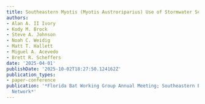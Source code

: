 ```yaml
---
title: Southeastern Myotis (Myotis Austroriparius) Use of Stormwater Sewer Systems
authors:
- Alan A. II Ivory
- Kody M. Brock
- Steve A. Johnson
- Noah C. Weidig
- Matt T. Hallett
- Miguel A. Acevedo
- Brett R. Scheffers
date: '2025-04-01'
publishDate: '2025-10-02T18:27:50.124162Z'
publication_types:
- paper-conference
publication: '*Florida Bat Working Group Annual Meeting; Southeastern Bat Diversity
  Network*'
---
```

